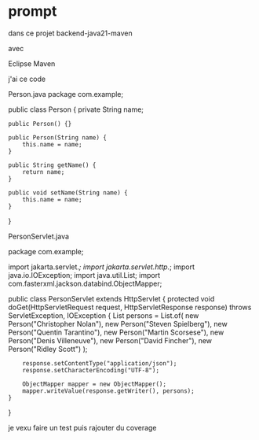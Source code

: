 # prompt

dans ce projet backend-java21-maven

avec 

Eclipse
Maven


j'ai ce code


Person.java
package com.example;

public class Person {
    private String name;

    public Person() {}

    public Person(String name) {
        this.name = name;
    }

    public String getName() {
        return name;
    }

    public void setName(String name) {
        this.name = name;
    }
}


PersonServlet.java

package com.example;

import jakarta.servlet.*;
import jakarta.servlet.http.*;
import java.io.IOException;
import java.util.List;
import com.fasterxml.jackson.databind.ObjectMapper;

public class PersonServlet extends HttpServlet {
    protected void doGet(HttpServletRequest request, HttpServletResponse response) throws ServletException, IOException {
        List<Person> persons = List.of(
            new Person("Christopher Nolan"),
            new Person("Steven Spielberg"),
            new Person("Quentin Tarantino"),
            new Person("Martin Scorsese"),
            new Person("Denis Villeneuve"),
            new Person("David Fincher"),
            new Person("Ridley Scott")
        );

        response.setContentType("application/json");
        response.setCharacterEncoding("UTF-8");

        ObjectMapper mapper = new ObjectMapper();
        mapper.writeValue(response.getWriter(), persons);
    }
}




je vexu faire un test
puis rajouter du coverage